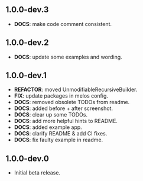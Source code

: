 ## 1.0.0-dev.3

 - **DOCS**: make code comment consistent.

## 1.0.0-dev.2

 - **DOCS**: update some examples and wording.

## 1.0.0-dev.1

 - **REFACTOR**: moved UnmodifiableRecursiveBuilder.
 - **FIX**: update packages in melos config.
 - **DOCS**: removed obsolete TODOs from readme.
 - **DOCS**: added before + after screenshot.
 - **DOCS**: clear up some TODOs.
 - **DOCS**: add more helpful hints to README.
 - **DOCS**: added example app.
 - **DOCS**: clarify README & add CI fixes.
 - **DOCS**: fix faulty example in readme.

## 1.0.0-dev.0

* Initial beta release.
